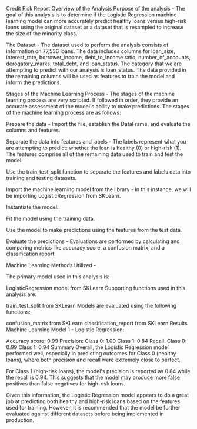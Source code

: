 Credit Risk Report
Overview of the Analysis
Purpose of the analysis - The goal of this analysis is to determine if the Logistic Regression machine learning model can more accurately predict healthy loans versus high-risk loans using the original dataset or a dataset that is resampled to increase the size of the minority class.

The Dataset - The dataset used to perform the analysis consists of information on 77,536 loans. The data includes columns for loan_size, interest_rate, borrower_income, debt_to_income ratio, number_of_accounts, derogatory_marks, total_debt, and loan_status. The category that we are attempting to predict with our analysis is loan_status. The data provided in the remaining columns will be used as features to train the model and inform the predictions.

Stages of the Machine Learning Process - The stages of the machine learning process are very scripted. If followed in order, they provide an accurate assessment of the model's ability to make predictions. The stages of the machine learning process are as follows:

Prepare the data - Import the file, establish the DataFrame, and evaluate the columns and features.

Separate the data into features and labels - The labels represent what you are attempting to predict: whether the loan is healthy (0) or high-risk (1). The features comprise all of the remaining data used to train and test the model.

Use the train_test_split function to separate the features and labels data into training and testing datasets.

Import the machine learning model from the library - In this instance, we will be importing LogisticRegression from SKLearn.

Instantiate the model.

Fit the model using the training data.

Use the model to make predictions using the features from the test data.

Evaluate the predictions - Evaluations are performed by calculating and comparing metrics like accuracy score, a confusion matrix, and a classification report.

Machine Learning Methods Utilized -

The primary model used in this analysis is:

LogisticRegression model from SKLearn
Supporting functions used in this analysis are:

train_test_split from SKLearn
Models are evaluated using the following functions:

confusion_matrix from SKLearn
classification_report from SKLearn
Results
Machine Learning Model 1 - Logistic Regression:

Accuracy score: 0.99
Precision:
Class 0: 1.00
Class 1: 0.84
Recall:
Class 0: 0.99
Class 1: 0.94
Summary
Overall, the Logistic Regression model performed well, especially in predicting outcomes for Class 0 (healthy loans), where both precision and recall were extremely close to perfect.

For Class 1 (high-risk loans), the model's precision is reported as 0.84 while the recall is 0.94. This suggests that the model may produce more false positives than false negatives for high-risk loans.

Given this information, the Logistic Regression model appears to do a great job at predicting both healthy and high-risk loans based on the features used for training. However, it is recommended that the model be further evaluated against different datasets before being implemented in production.
